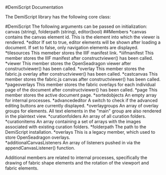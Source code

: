 #DemiScript Documentation

The DemiScript library has the following core class:

#DemiScript
The following arguments can be passed on initialization: canvas (string), folderpath (string), editor(bool)
##Members
*canvas
  contains the canvas element id. This is the element into which the viewer is rendered.
*editor
  If set to true, editor elements will be shown after loading a document. If set to false, only navigation elements are displayed.
*tilesources
  This memeber stores the IIIF manifest link.
*iiifmanifest
  This member stores the IIIF manifest after constructviewer() has been called.
*viewer
  This member stores the OpenSeadragon viewer after constructviewer() has been called.
*overlay
  This member stores the fabric.js overlay after constructviewer() has been called.
*castcanvas
  This member stores the fabric.js canvas after constructviewer() has been called.
*pageoverlays
  This member stores the fabric overlays for each individual page of the document after constructviewer() has been called.
*page
  This member stores the active document page.
*sortedobjects
  An empty array for internal processes.
*advancededitor
  A switch to check if the advanced editing buttons are currently displayed.
*overlaygroups
  An array of overlay groups for elements. All text elements in the "main" group are also rendered in the plaintext view.
*curationfolders
  An array of all curation folders.
*curationitems
  An array containing a set of arrays with the images associated with existing curation folders.
*folderpath
  The path to the DemiScript installation.
*overlays
  This is a legacy member, which used to store OpenSeadragon overlays.  
*additionalCanvasListeners
  An array of listeners pushed in via the appendCanvasListener() function.
  
Additional members are related to internal processes, specifically the drawing of fabric shape elements and the rotation of the viewport and fabric elements.
 
  
